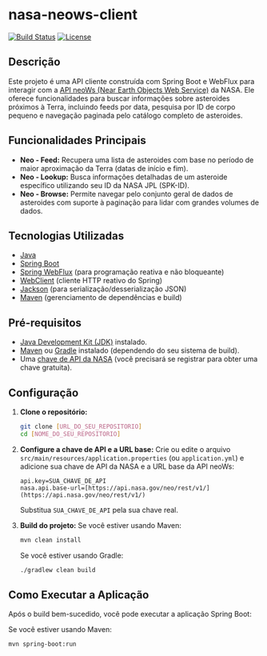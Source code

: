 # nasa-neows-client

[![Build Status](https://img.shields.io/badge/build-passing-brightgreen.svg)](https://...) [![License](https://img.shields.io/badge/license-MIT-blue.svg)](LICENSE) 
## Descrição

Este projeto é uma API cliente construída com Spring Boot e WebFlux para interagir com a [API neoWs (Near Earth Objects Web Service)](https://api.nasa.gov/neo/rest/v1/) da NASA. Ele oferece funcionalidades para buscar informações sobre asteroides próximos à Terra, incluindo feeds por data, pesquisa por ID de corpo pequeno e navegação paginada pelo catálogo completo de asteroides.

## Funcionalidades Principais

* **Neo - Feed:** Recupera uma lista de asteroides com base no período de maior aproximação da Terra (datas de início e fim).
* **Neo - Lookup:** Busca informações detalhadas de um asteroide específico utilizando seu ID da NASA JPL (SPK-ID).
* **Neo - Browse:** Permite navegar pelo conjunto geral de dados de asteroides com suporte à paginação para lidar com grandes volumes de dados.

## Tecnologias Utilizadas

* [Java](https://www.java.com/)
* [Spring Boot](https://spring.io/projects/spring-boot)
* [Spring WebFlux](https://spring.io/projects/spring-webflux) (para programação reativa e não bloqueante)
* [WebClient](https://docs.spring.io/spring-framework/docs/current/reference/html/web-reactive.html#webflux-client) (cliente HTTP reativo do Spring)
* [Jackson](https://github.com/FasterXML/jackson) (para serialização/desserialização JSON)
* [Maven](https://maven.apache.org/) (gerenciamento de dependências e build)

## Pré-requisitos

* [Java Development Kit (JDK)](https://www.oracle.com/java/technologies/javase-downloads.html) instalado.
* [Maven](https://maven.apache.org/download.cgi.html) ou [Gradle](https://gradle.org/install/) instalado (dependendo do seu sistema de build).
* Uma [chave de API da NASA](https://api.nasa.gov/) (você precisará se registrar para obter uma chave gratuita).

## Configuração

1.  **Clone o repositório:**
    ```bash
    git clone [URL_DO_SEU_REPOSITORIO]
    cd [NOME_DO_SEU_REPOSITORIO]
    ```

2.  **Configure a chave de API e a URL base:**
    Crie ou edite o arquivo `src/main/resources/application.properties` (ou `application.yml`) e adicione sua chave de API da NASA e a URL base da API neoWs:
    ```properties
    api.key=SUA_CHAVE_DE_API
    nasa.api.base-url=[https://api.nasa.gov/neo/rest/v1/](https://api.nasa.gov/neo/rest/v1/)
    ```
    Substitua `SUA_CHAVE_DE_API` pela sua chave real.

3.  **Build do projeto:**
    Se você estiver usando Maven:
    ```bash
    mvn clean install
    ```
    Se você estiver usando Gradle:
    ```bash
    ./gradlew clean build
    ```

## Como Executar a Aplicação

Após o build bem-sucedido, você pode executar a aplicação Spring Boot:

Se você estiver usando Maven:
```bash
mvn spring-boot:run
